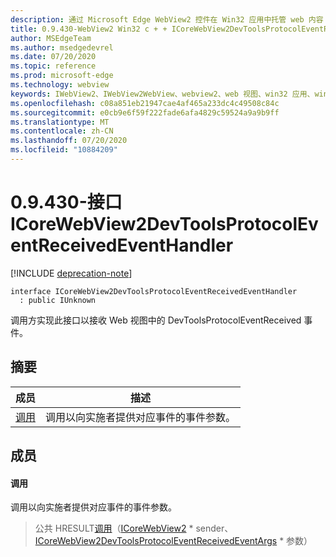 ```yaml
---
description: 通过 Microsoft Edge WebView2 控件在 Win32 应用中托管 web 内容
title: 0.9.430-WebView2 Win32 c + + ICoreWebView2DevToolsProtocolEventReceivedEventHandler
author: MSEdgeTeam
ms.author: msedgedevrel
ms.date: 07/20/2020
ms.topic: reference
ms.prod: microsoft-edge
ms.technology: webview
keywords: IWebView2、IWebView2WebView、webview2、web 视图、win32 应用、win32、edge、ICoreWebView2、ICoreWebView2Host、浏览器控件、边缘 html
ms.openlocfilehash: c08a851eb21947cae4af465a233dc4c49508c84c
ms.sourcegitcommit: e0cb9e6f59f222fade6afa4829c59524a9a9b9ff
ms.translationtype: MT
ms.contentlocale: zh-CN
ms.lasthandoff: 07/20/2020
ms.locfileid: "10884209"
---
```

# 0.9.430-接口 ICoreWebView2DevToolsProtocolEventReceivedEventHandler 

[!INCLUDE [deprecation-note](../../includes/deprecation-note.md)]

```
interface ICoreWebView2DevToolsProtocolEventReceivedEventHandler
  : public IUnknown
```

调用方实现此接口以接收 Web 视图中的 DevToolsProtocolEventReceived 事件。

## 摘要

 成员                        | 描述
--------------------------------|---------------------------------------------
[调用](#invoke) | 调用以向实施者提供对应事件的事件参数。

## 成员

#### 调用 

调用以向实施者提供对应事件的事件参数。

> 公共 HRESULT[调用](#invoke)（[ICoreWebView2](ICoreWebView2.md) * sender、[ICoreWebView2DevToolsProtocolEventReceivedEventArgs](ICoreWebView2DevToolsProtocolEventReceivedEventArgs.md) * 参数）

